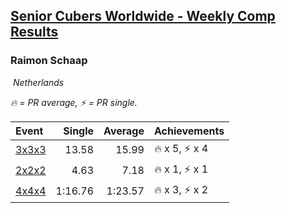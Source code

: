 <style>table {white-space: nowrap;}</style>
<link rel="stylesheet" type="text/css" href="/scw-comp/css/flags.css" />

## [Senior Cubers Worldwide - Weekly Comp Results](/scw-comp/results/)
### Raimon Schaap

<i class="flag flag-NL" />&nbsp;Netherlands

<span style="white-space: nowrap;">🔥 = PR average</span>, <span style="white-space: nowrap;">⚡ = PR single</span>.

| Event | Single | Average | Achievements|
| :-- | --: | --: | :-- |
| [3x3x3](333.md) | 13.58 | 15.99 | 🔥 x 5, ⚡ x 4 |
| [2x2x2](222.md) | 4.63 | 7.18 | 🔥 x 1, ⚡ x 1 |
| [4x4x4](444.md) | 1:16.76 | 1:23.57 | 🔥 x 3, ⚡ x 2 |

<!-- Global site tag (gtag.js) - Google Analytics -->
<script async src="https://www.googletagmanager.com/gtag/js?id=UA-86348435-3"></script>
<script>window.dataLayer = window.dataLayer || []; function gtag() {dataLayer.push(arguments);} gtag('js', new Date()); gtag('config', 'UA-86348435-3');</script>

